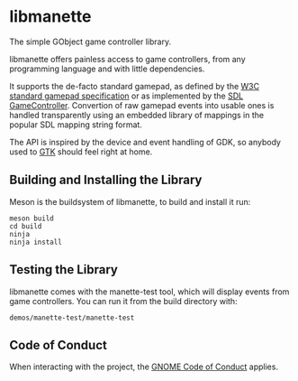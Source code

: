 # libmanette

The simple GObject game controller library.

libmanette offers painless access to game controllers, from any programming
language and with little dependencies. 

It supports the de-facto standard gamepad, as defined by the
[W3C standard gamepad specification](https://www.w3.org/TR/gamepad/) or as
implemented by the
[SDL GameController](https://wiki.libsdl.org/CategoryGameController).
Convertion of raw gamepad events into usable ones is handled transparently using
an embedded library of mappings in the popular SDL mapping string format.

The API is inspired by the device and event handling of GDK, so anybody used to
[GTK](https://gtk.org/) should feel right at home.

## Building and Installing the Library

Meson is the buildsystem of libmanette, to build and install it run:

```
meson build
cd build
ninja
ninja install
```

## Testing the Library

libmanette comes with the manette-test tool, which will display events
from game controllers. You can run it from the build directory with:

```
demos/manette-test/manette-test
```

## Code of Conduct

When interacting with the project, the
[GNOME Code of Conduct](https://conduct.gnome.org/) applies.
